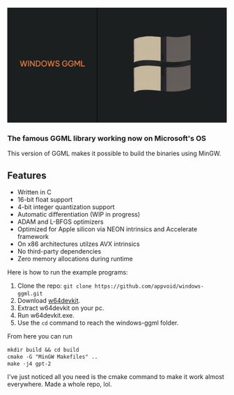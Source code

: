 ![windows-ggml](https://github.com/appvoid/windows-ggml/blob/2523c4992cda97e3a5cc6d6c3221e7db811c84c1/windows-ggml.png)
### The famous GGML library working now on Microsoft's OS
This version of GGML makes it possible to build the binaries using MinGW.

## Features

- Written in C
- 16-bit float support
- 4-bit integer quantization support
- Automatic differentiation (WIP in progress)
- ADAM and L-BFGS optimizers
- Optimized for Apple silicon via NEON intrinsics and Accelerate framework
- On x86 architectures utilzes AVX intrinsics
- No third-party dependencies
- Zero memory allocations during runtime

Here is how to run the example programs:

1. Clone the repo: `git clone https://github.com/appvoid/windows-ggml.git`
1. Download [w64devkit](https://github.com/skeeto/w64devkit/releases/download/v1.19.0/w64devkit-1.19.0.zip).
2. Extract w64devkit on your pc.
3. Run w64devkit.exe.
4. Use the `cd` command to reach the windows-ggml folder.

From here you can run

```console
mkdir build && cd build
cmake -G "MinGW Makefiles" ..
make -j4 gpt-2
```

I've just noticed all you need is the cmake command to make it work almost everywhere. Made a whole repo, lol.
